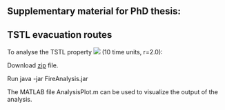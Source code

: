 
## Supplementary material for PhD thesis: <br />

## TSTL evacuation routes <br />

To analyse the TSTL property <img src="http://latex.codecogs.com/svg.latex?\psi_{safe}"> (10 time units, r=2.0): 

Download [zip](https://github.com/LudovicaLV/EvacuationRoutes_Analysis/releases/download/V0.1beta/Fire2.zip) file. 

Run java -jar FireAnalysis.jar 

The MATLAB file AnalysisPlot.m can be used to visualize the output of the analysis.
